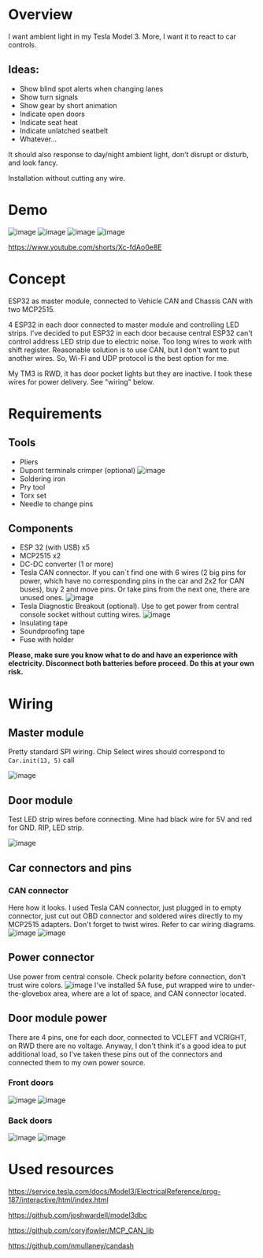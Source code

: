 # Overview
I want ambient light in my Tesla Model 3. More, I want it to react to car controls.
## Ideas:
- Show blind spot alerts when changing lanes
- Show turn signals
- Show gear by short animation
- Indicate open doors
- Indicate seat heat
- Indicate unlatched seatbelt
- Whatever...

It should also response to day/night ambient light, don't disrupt or disturb, and look fancy.

Installation without cutting any wire.

# Demo
![image](images/overview1.jpg)
![image](images/overview2.jpg)
![image](images/overview3.jpg)
![image](images/overview4.jpg)

https://www.youtube.com/shorts/Xc-fdAo0e8E

# Concept

ESP32 as master module, connected to Vehicle CAN and Chassis CAN with two MCP2515.

4 ESP32 in each door connected to master module and controlling LED strips.
I've decided to put ESP32 in each door because central ESP32 can't control address LED strip due to electric noise. Too long wires to work with shift register.
Reasonable solution is to use CAN, but I don't want to put another wires. So, Wi-Fi and UDP protocol is the best option for me.

My TM3 is RWD, it has door pocket lights but they are inactive. I took these wires for power delivery. See "wiring" below.

# Requirements

## Tools
- Pliers
- Dupont terminals crimper (optional)
![image](images/tools-crimper.png)
- Soldering iron
- Pry tool
- Torx set
- Needle to change pins

## Components
- ESP 32 (with USB) x5
- MCP2515 x2
- DC-DC converter (1 or more)
- Tesla CAN connector. If you can`t find one with 6 wires (2 big pins for power, which have no corresponding pins in the car and 2x2 for CAN buses), buy 2 and move pins. Or take pins from the next one, there are unused ones. 
![image](images/connector-can3.png)
- Tesla Diagnostic Breakout (optional). Use to get power from central console socket without cutting wires.
![image](images/connector-power1.png)
- Insulating tape
- Soundproofing tape
- Fuse with holder

**Please, make sure you know what to do and have an experience with electricity. Disconnect both batteries before proceed.
Do this at your own risk.**

# Wiring

## Master module

Pretty standard SPI wiring. Chip Select wires should correspond to `Car.init(13, 5)` call

![image](images/master-wiring-1.png)

## Door module

Test LED strip wires before connecting. Mine had black wire for 5V and red for GND. RIP, LED strip.

![image](images/door-wiring-1.png)

## Car connectors and pins

### CAN connector

Here how it looks. I used Tesla CAN connector, just plugged in to empty connector, just cut out OBD connector and soldered wires directly to my MCP2515 adapters. 
Don't forget to twist wires.
Refer to car wiring diagrams.
![image](images/connector-can1.png)
![image](images/connector-can2.png)

## Power connector
Use power from central console. Check polarity before connection, don't trust wire colors.
![image](images/connector-power2.png)
I've installed 5A fuse, put wrapped wire to under-the-glovebox area, where are a lot of space, and CAN connector located. 

## Door module power
There are 4 pins, one for each door, connected to VCLEFT and VCRIGHT, on RWD there are no voltage.
Anyway, I don't think it's a good idea to put additional load, so I've taken these pins out of the connectors and connected them to my own power source.
### Front doors
![image](images/connector-door1.png)
![image](images/connector-door2.png)
### Back doors
![image](images/connector-door3-1.png)
![image](images/connector-door4.png)

# Used resources

https://service.tesla.com/docs/Model3/ElectricalReference/prog-187/interactive/html/index.html

https://github.com/joshwardell/model3dbc

https://github.com/coryjfowler/MCP_CAN_lib

https://github.com/nmullaney/candash
